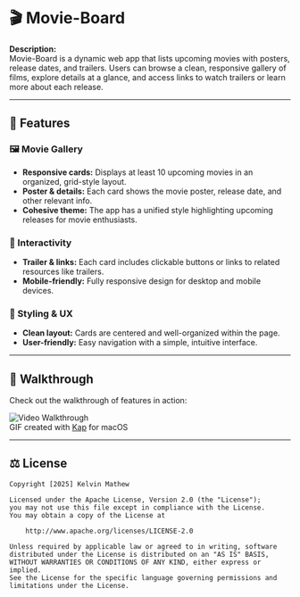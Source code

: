 # 🎬 Movie-Board

**Description:**  
Movie-Board is a dynamic web app that lists upcoming movies with posters, release dates, and trailers. Users can browse a clean, responsive gallery of films, explore details at a glance, and access links to watch trailers or learn more about each release.

---

## 🌟 Features

### 🖼️ Movie Gallery
- **Responsive cards:** Displays at least 10 upcoming movies in an organized, grid-style layout.
- **Poster & details:** Each card shows the movie poster, release date, and other relevant info.
- **Cohesive theme:** The app has a unified style highlighting upcoming releases for movie enthusiasts.

### 🔗 Interactivity
- **Trailer & links:** Each card includes clickable buttons or links to related resources like trailers.
- **Mobile-friendly:** Fully responsive design for desktop and mobile devices.

### 🎨 Styling & UX
- **Clean layout:** Cards are centered and well-organized within the page.
- **User-friendly:** Easy navigation with a simple, intuitive interface.

---

## 🎥 Walkthrough

Check out the walkthrough of features in action:

![Video Walkthrough](./Movie-Board.gif)  
GIF created with [Kap](https://getkap.co/) for macOS

---

## ⚖️ License

    Copyright [2025] Kelvin Mathew

    Licensed under the Apache License, Version 2.0 (the "License");
    you may not use this file except in compliance with the License.
    You may obtain a copy of the License at

        http://www.apache.org/licenses/LICENSE-2.0

    Unless required by applicable law or agreed to in writing, software
    distributed under the License is distributed on an "AS IS" BASIS,
    WITHOUT WARRANTIES OR CONDITIONS OF ANY KIND, either express or implied.
    See the License for the specific language governing permissions and
    limitations under the License.
